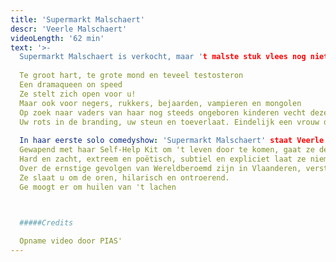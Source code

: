 ```yaml
---
title: 'Supermarkt Malschaert'
descr: 'Veerle Malschaert'
videoLength: '62 min'
text: '>-
  Supermarkt Malschaert is verkocht, maar 't malste stuk vlees nog niet: Veerle Malschaert.Te groot hart, te grote mond en teveel testosteron Een dramaqueen on speed. Op zoek naar vaders van haar nog steeds ongeboren kinderen vecht deze grofgebekte missionaris van de liefde vol overgave tegen windmolens en eenzaamheid. Gewapend met haar Self-Help Kit om 't leven door te komen, gaat ze de confrontatie aan met de toeschouwers en zichzelf. Hard en zacht, extreem en poëtisch, subtiel en expliciet laat ze niemand onberoerd. Ze slaat u om de oren, hilarisch en ontroerend. Ze is uw rots in de branding, uw steun en toeverlaat. Veerle Malschaert, eindelijk een vrouw die u verstaat!
  
  Te groot hart, te grote mond en teveel testosteron
  Een dramaqueen on speed
  Ze stelt zich open voor u!
  Maar ook voor negers, rukkers, bejaarden, vampieren en mongolen
  Op zoek naar vaders van haar nog steeds ongeboren kinderen vecht deze grofgebekte missionaris van de liefde vol overgave tegen windmolens en eenzaamheid
  Uw rots in de branding, uw steun en toeverlaat. Eindelijk een vrouw die u verstaat!
  
  In haar eerste solo comedyshow: 'Supermarkt Malschaert' staat Veerle recht op comedy met haar hoogste hakken aan.
  Gewapend met haar Self-Help Kit om 't leven door te komen, gaat ze de confrontatie aan met de toeschouwers en zichzelf
  Hard en zacht, extreem en poëtisch, subtiel en expliciet laat ze niemand onberoerd
  Over de ernstige gevolgen van Wereldberoemd zijn in Vlaanderen, verstoord contact in de westerse wereld vol eenzame virtuele sex, de isolering van bejaarden, gehandicapten en freaks, ontredderde perfecte mensen, potjes en dekseltjes en hoe we allemaal op zoek zijn.
  Ze slaat u om de oren, hilarisch en ontroerend.
  Ge moogt er om huilen van 't lachen

  ‍

  #####Credits

  Opname video door PIAS'
---
```

